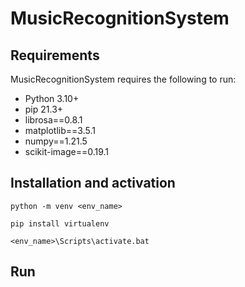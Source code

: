 # MusicRecognitionSystem

## Requirements
MusicRecognitionSystem requires the following to run:
* Python 3.10+
* pip 21.3+
* librosa==0.8.1
* matplotlib==3.5.1
* numpy==1.21.5
* scikit-image==0.19.1


## Installation and activation
`python -m venv <env_name>`

`pip install virtualenv`

`<env_name>\Scripts\activate.bat`


## Run
